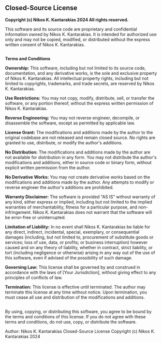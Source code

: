 
## Closed-Source License

**Copyright (c) Nikos K. Kantarakias 2024
All rights reserved.**

This software and its source code are proprietary and confidential information owned by Nikos K. Kantarakias. It is intended for authorized use only and may not be copied, modified, or distributed without the express written consent of Nikos K. Kantarakias.
##

**Terms and Conditions**

**Ownership:**
This software, including but not limited to its source code, documentation, and any derivative works, is the sole and exclusive property of Nikos K. Kantarakias. All intellectual property rights, including but not limited to copyrights, trademarks, and trade secrets, are reserved by Nikos K. Kantarakias.

**Use Restrictions:**
You may not copy, modify, distribute, sell, or transfer the software, or any portion thereof, without the express written permission of Nikos K. Kantarakias.

**Reverse Engineering:**
You may not reverse engineer, decompile, or disassemble the software, except as permitted by applicable law.

**License Grant:**
The modifications and additions made by the author to the original codebase are not released and remain closed source.
No rights are granted to use, distribute, or modify the author's additions.

**No Distribution:**
The modifications and additions made by the author are not available for distribution in any form.
You may not distribute the author's modifications and additions, either in source code or binary form, without explicit written permission from the author.

**No Derivative Works:**
You may not create derivative works based on the modifications and additions made by the author.
Any attempts to modify or reverse engineer the author's additions are prohibited.

**Warranty Disclaimer:**
The software is provided "AS IS" without warranty of any kind, either express or implied, including but not limited to the implied warranties of merchantability, fitness for a particular purpose, and non-infringement. Nikos K. Kantarakias does not warrant that the software will be error-free or uninterrupted.

**Limitation of Liability:**
In no event shall Nikos K. Kantarakias be liable for any direct, indirect, incidental, special, exemplary, or consequential damages (including, but not limited to, procurement of substitute goods or services; loss of use, data, or profits; or business interruption) however caused and on any theory of liability, whether in contract, strict liability, or tort (including negligence or otherwise) arising in any way out of the use of this software, even if advised of the possibility of such damage.

**Governing Law:**
This license shall be governed by and construed in accordance with the laws of [Your Jurisdiction], without giving effect to any principles of conflicts of law.

**Termination:**
This license is effective until terminated. The author may terminate this license at any time without notice.
Upon termination, you must cease all use and distribution of the modifications and additions.

##

By using, copying, or distributing this software, you agree to be bound by the terms and conditions of this license. If you do not agree with these terms and conditions, do not use, copy, or distribute the software.


Author:
Nikos K. Kantarakias
Closed-Source License
Copyright (c) Nikos K. Kantarakias 2024